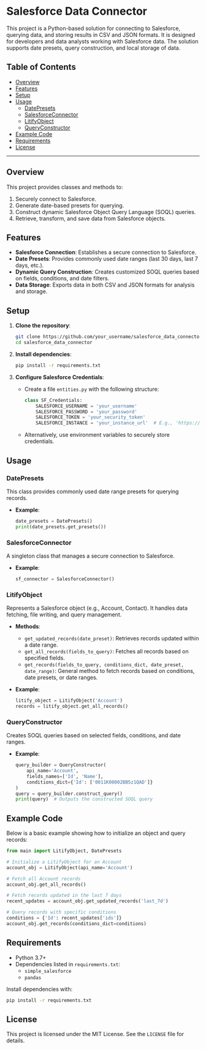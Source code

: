 
# Salesforce Data Connector

This project is a Python-based solution for connecting to Salesforce, querying data, and storing results in CSV and JSON formats. It is designed for developers and data analysts working with Salesforce data. The solution supports date presets, query construction, and local storage of data.

## Table of Contents

- [Overview](#overview)
- [Features](#features)
- [Setup](#setup)
- [Usage](#usage)
  - [DatePresets](#datepresets)
  - [SalesforceConnector](#salesforceconnector)
  - [LitifyObject](#litifyobject)
  - [QueryConstructor](#queryconstructor)
- [Example Code](#example-code)
- [Requirements](#requirements)
- [License](#license)

---

## Overview

This project provides classes and methods to:
1. Securely connect to Salesforce.
2. Generate date-based presets for querying.
3. Construct dynamic Salesforce Object Query Language (SOQL) queries.
4. Retrieve, transform, and save data from Salesforce objects.

## Features

- **Salesforce Connection**: Establishes a secure connection to Salesforce.
- **Date Presets**: Provides commonly used date ranges (last 30 days, last 7 days, etc.).
- **Dynamic Query Construction**: Creates customized SOQL queries based on fields, conditions, and date filters.
- **Data Storage**: Exports data in both CSV and JSON formats for analysis and storage.

## Setup

1. **Clone the repository**:
   ```bash
   git clone https://github.com/your_username/salesforce_data_connector.git
   cd salesforce_data_connector
   ```

2. **Install dependencies**:
   ```bash
   pip install -r requirements.txt
   ```

3. **Configure Salesforce Credentials**:
   - Create a file `entities.py` with the following structure:

     ```python
     class SF_Credentials:
         SALESFORCE_USERNAME = 'your_username'
         SALESFORCE_PASSWORD = 'your_password'
         SALESFORCE_TOKEN = 'your_security_token'
         SALESFORCE_INSTANCE = 'your_instance_url'  # E.g., 'https://login.salesforce.com'
     ```

   - Alternatively, use environment variables to securely store credentials.

## Usage

### DatePresets

This class provides commonly used date range presets for querying records.

- **Example**:
  ```python
  date_presets = DatePresets()
  print(date_presets.get_presets())
  ```

### SalesforceConnector

A singleton class that manages a secure connection to Salesforce.

- **Example**:
  ```python
  sf_connector = SalesforceConnector()
  ```

### LitifyObject

Represents a Salesforce object (e.g., Account, Contact). It handles data fetching, file writing, and query management.

- **Methods**:
  - `get_updated_records(date_preset)`: Retrieves records updated within a date range.
  - `get_all_records(fields_to_query)`: Fetches all records based on specified fields.
  - `get_records(fields_to_query, conditions_dict, date_preset, date_range)`: General method to fetch records based on conditions, date presets, or date ranges.

- **Example**:
  ```python
  litify_object = LitifyObject('Account')
  records = litify_object.get_all_records()
  ```

### QueryConstructor

Creates SOQL queries based on selected fields, conditions, and date ranges.

- **Example**:
  ```python
  query_builder = QueryConstructor(
      api_name='Account',
      fields_names=['Id', 'Name'],
      conditions_dict={'Id': ['0011K00002BB5z1QAD']}
  )
  query = query_builder.construct_query()
  print(query)  # Outputs the constructed SOQL query
  ```

## Example Code

Below is a basic example showing how to initialize an object and query records:

```python
from main import LitifyObject, DatePresets

# Initialize a LitifyObject for an Account
account_obj = LitifyObject(api_name='Account')

# Fetch all Account records
account_obj.get_all_records()

# Fetch records updated in the last 7 days
recent_updates = account_obj.get_updated_records('last_7d')

# Query records with specific conditions
conditions = {'Id': recent_updates['ids']}
account_obj.get_records(conditions_dict=conditions)
```

## Requirements

- Python 3.7+
- Dependencies listed in `requirements.txt`:
  - `simple_salesforce`
  - `pandas`

Install dependencies with:
```bash
pip install -r requirements.txt
```

## License

This project is licensed under the MIT License. See the `LICENSE` file for details.
